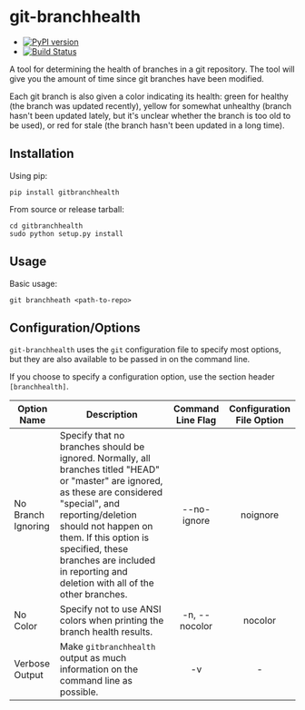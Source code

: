 git-branchhealth
===============

* [![PyPI version](https://badge.fury.io/py/gitbranchhealth.svg)](http://badge.fury.io/py/gitbranchhealth)
* [![Build Status](https://travis-ci.org/jwir3/gitbranchhealth.svg)](https://travis-ci.org/jwir3/gitbranchhealth)

A tool for determining the health of branches in a git repository. The tool will give you the amount of time since git branches have been modified.

Each git branch is also given a color indicating its health: green for healthy (the branch was updated recently), yellow for somewhat unhealthy (branch hasn't been updated lately, but it's unclear whether the branch is too old to be used), or red for stale (the branch hasn't been updated in a long time).

Installation
---------------
Using pip:
```
pip install gitbranchhealth
```

From source or release tarball:
```
cd gitbranchhealth
sudo python setup.py install
```

Usage
---------------
Basic usage:

```
git branchheath <path-to-repo>
```

Configuration/Options
---------------
`git-branchhealth` uses the `git` configuration file to specify most options,
but they are also available to be passed in on the command line.

If you choose to specify a configuration option, use the section header `[branchhealth]`.

| Option Name |    Description    | Command Line Flag | Configuration File Option |
| ----------- | ----------------- | :-----------------: | :-------------------------: |
| No Branch Ignoring    | Specify that no branches should be ignored. Normally, all branches titled "HEAD" or "master" are ignored, as these are considered "special", and reporting/deletion should not happen on them. If this option is specified, these branches are included in reporting and deletion with all of the other branches. | --no-ignore | noignore |
| No Color     | Specify not to use ANSI colors when printing the branch health results. | -n, --nocolor | nocolor |
| Verbose Output | Make `gitbranchhealth` output as much information on the command line as possible. | -v | - |
